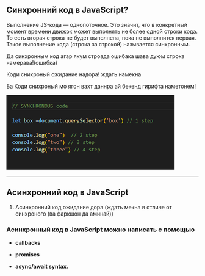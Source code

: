 



## Cинхронний код  в JavaScript?

Выполнение JS-кода — однопоточное. Это значит, что в конкретный момент времени движок может выполнять не более одной строки кода. 
То есть вторая строка не будет выполнена, пока не выполнится первая. Такое выполнение кода (строка за строкой) называется синхронным.

Да  синхронным код агар якум строада ошибака шава дуюм строка намерава!(ошибка)

Коди снихроный ожидание надора! ждать намекна 

Ба Коди снихроный мо ягон вахт даннра ай бекенд гирифта наметонем!

![Tux, the Linux mascot](/lesson-7-Synchronous-ASynchronous/img/SYNCHRONOUS.png)

_______________________________________________________




## Асинхронний код  в JavaScript

1. Асинхронний код ожидание дора (ждать мекна в отличе от синхроного (ва фаркшон да аминай))


### Асинхронный код в JavaScript можно написать с помощью
  
* **callbacks**

* **promises**

* **async/await syntax.**